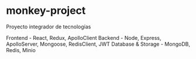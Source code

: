 # monkey-project

Proyecto integrador de tecnologías

Frontend - React, Redux, ApolloClient
Backend - Node, Express, ApolloServer, Mongoose, RedisClient, JWT
Database & Storage - MongoDB, Redis, Minio
